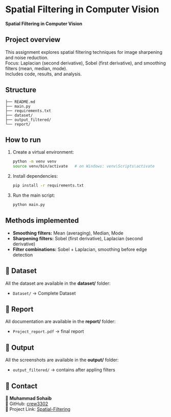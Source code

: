 # Spatial Filtering in Computer Vision 
**Spatial Filtering in Computer Vision**

## Project overview
This assignment explores spatial filtering techniques for image sharpening and noise reduction.  
Focus: Laplacian (second derivative), Sobel (first derivative), and smoothing filters (mean, median, mode).  
Includes code, results, and analysis.

## Structure
```
├── README.md
├── main.py
├── requirements.txt
├── dataset/
├── output_filtered/
└── report/
```

## How to run
1. Create a virtual environment:
   ```bash
   python -m venv venv
   source venv/bin/activate   # on Windows: venv\Scripts\activate
   ```
2. Install dependencies:
   ```bash
   pip install -r requirements.txt
   ```
3. Run the main script:
   ```bash
   python main.py
   ```

## Methods implemented
- **Smoothing filters:** Mean (averaging), Median, Mode  
- **Sharpening filters:** Sobel (first derivative), Laplacian (second derivative)  
- **Filter combinations:** Sobel + Laplacian, smoothing before edge detection

## 📂 Dataset
All the dataset are available in the **dataset/** folder:
- `Dataset/` → Complete Dataset

## 📂 Report
All documentation are available in the **report/** folder:
- `Project_report.pdf` → final report

## 📂 Output
All the screenshots are available in the **output/** folder:
- `output_filtered/` → contains after appling filters

## 📧 Contact
👤 **Muhammad Sohaib**  
🔗 GitHub: [crew3302](https://github.com/crew3302)  
📌 Project Link: [Spatial-Filtering](https://github.com/crew3302/Spatial-Filtering)

